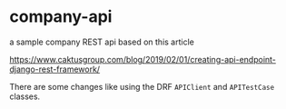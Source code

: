 # company-api
a sample company REST api based on this article

https://www.caktusgroup.com/blog/2019/02/01/creating-api-endpoint-django-rest-framework/

There are some changes like using the DRF `APIClient` and `APITestCase` classes.
